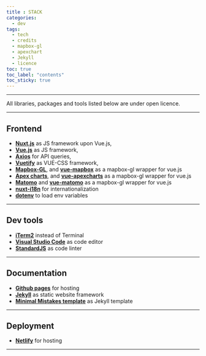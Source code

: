 ```yaml
---
title : STACK
categories:
  - dev
tags:
  - tech
  - credits
  - mapbox-gl
  - apexchart
  - Jekyll
  - licence
toc: true
toc_label: "contents"
toc_sticky: true
---
```


-----

All libraries, packages and tools listed below are under open licence.

-----

## Frontend
  - **[Nuxt.js](https://nuxtjs.org/)** as JS framework upon Vue.js, 
  - **[Vue.js](https://vuejs.org/)** as JS framework, 
  - **[Axios](https://github.com/axios/axios)** for API queries, 
  - **[Vuetify](https://vuetifyjs.com)** as VUE-CSS framework, 
  - **[Mapbox-GL](https://docs.mapbox.com/mapbox-gl-js/api/)**, and **[vue-mapbox](https://soal.github.io/vue-mapbox/)** as a mapbox-gl wrapper for vue.js
  - **[Apex charts](https://apexcharts.com/)**, and **[vue-apexcharts](https://apexcharts.com/docs/vue-charts/)** as a mapbox-gl wrapper for vue.js
  - **[Matomo](https://matomo.org/)** and **[vue-matomo](https://www.npmjs.com/package/vue-matomo)** as a mapbox-gl wrapper for vue.js
  - **[nuxt-i18n](https://github.com/nuxt-community/nuxt-i18n)** for internationalization
  - **[dotenv](https://www.npmjs.com/package/dotenv)** to load env variables
  <!-- - **[Vue-json-editor](https://github.com/dirkliu/vue-json-editor)** for configuration edition in the back-office -->
  <!-- - **[cookie-parser](https://github.com/expressjs/cookie-parser)** and **[js-cookie](https://github.com/js-cookie/js-cookie)** for cookies management -->
  <!-- - **[Leaflet](https://leafletjs.com)**, **[Vue2Leaflet](https://github.com/KoRiGaN/Vue2Leaflet)**, and **[PruneCluster](https://github.com/SINTEF-9012/PruneCluster)** for map layout -->


<!-- -------

## Server
  - **[Ubuntu 18.04]()**, 
  - **[NGINX](https://www.nginx.com/)**, 
  - hosted in **[Digital Ocean](http://digitalocean.com/)**, 
  - domain name from **[NameCheap](http://namecheap.com/)** -->

----------

## Dev tools
  <!-- - **[Docker](https://www.docker.com/)**... also check this [introduction to Docker](https://guillim.github.io/docker/2018/11/18/docker-hands-on-intro.html) -->
  - **[iTerm2](https://www.iterm2.com/)** instead of Terminal
  - **[Visual Studio Code](https://code.visualstudio.com/)** as code editor
  - **[StandardJS](https://standardjs.com/#install)** as code linter

----------

## Documentation
  - **[Github pages](https://pages.github.com/)** for hosting
  - **[Jekyll](https://jekyllrb.com/)** as static website framework
  - **[Minimal Mistakes template](https://mmistakes.github.io/minimal-mistakes/docs/quick-start-guide/)** as Jekyll template

<!-- ---------

## Others
  - **[Visual Understanding Environment](https://vue.tufts.edu/index.cfm)** to draw clean blueprints and mindmaps -->

------------
## Deployment

  - **[Netlify](https://netlify.com)** for hosting

---------

<br>
<br>
